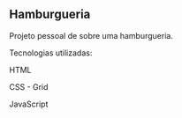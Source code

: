 ## Hamburgueria



Projeto pessoal de sobre uma hamburgueria.

Tecnologias utilizadas:

HTML

CSS - Grid

JavaScript

